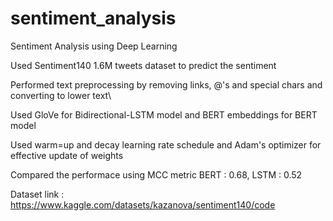 # sentiment_analysis
Sentiment Analysis using Deep Learning

Used Sentiment140 1.6M tweets dataset to predict the sentiment

Performed text preprocessing by removing links, @'s and special chars and converting to lower text\

Used GloVe for Bidirectional-LSTM model and BERT embeddings for BERT model

Used warm=up and decay learning rate schedule and Adam's optimizer for effective update of weights

Compared the performace using MCC metric BERT : 0.68, LSTM : 0.52

Dataset link : https://www.kaggle.com/datasets/kazanova/sentiment140/code

